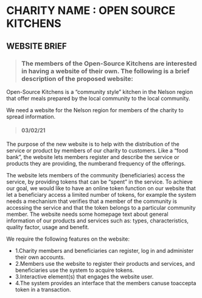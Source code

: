 # CHARITY NAME : OPEN SOURCE KITCHENS

## WEBSITE BRIEF

> ### The members of the Open-Source Kitchens are interested in having a website of their own. The following is a brief description of the proposed website:


Open-Source Kitchens is a “community style” kitchen in the Nelson region that offer meals prepared by the local community to the local community. 

We need a website for the Nelson region for members of the charity to spread information. 

> #### 03/02/21
The purpose of the new website is to help with the distribution of the service or product by members of our charity to customers. Like a “food bank”, the website lets members register and describe the service or products they are providing, the numberand frequency of the offerings.

The website lets members of the community (beneficiaries) access the service, by providing tokens that can be “spent” in the service. To achieve our goal, we would like to have an online token function on our website that let a beneficiary access a limited number of tokens, for example the system needs a mechanism that verifies that a member of the community is accessing the service and that the token belongs to a particular community member. The website needs some homepage text about general information of our products and services such as: types, characteristics, quality factor, usage and benefit.

We require the following features on the website:

- 1.Charity members and beneficiaries can register, log in and administer their own accounts.
- 2.Members use the website to register their products and services, and beneficiaries use the system to acquire tokens.
- 3.Interactive element(s) that engages the website user.
- 4.The system provides an interface that the members canuse toaccepta token in a transaction.
